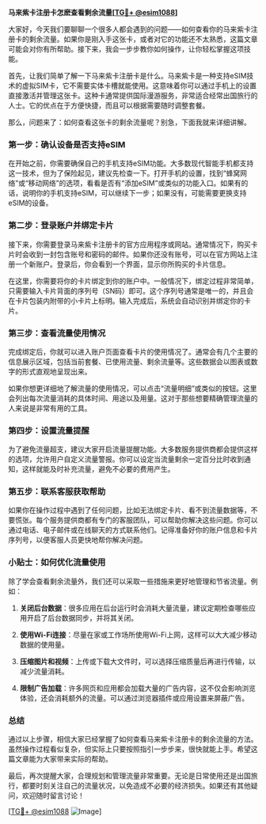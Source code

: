 **马来紫卡注册卡怎麽查看剩余流量[[TG💪+ @esim1088](https://t.me/s/esim1088)]**

大家好，今天我们要聊聊一个很多人都会遇到的问题——如何查看你的马来紫卡注册卡的剩余流量。如果你是刚入手这张卡，或者对它的功能还不太熟悉，这篇文章可能会对你有所帮助。接下来，我会一步步教你如何操作，让你轻松掌握这项技能。

首先，让我们简单了解一下马来紫卡注册卡是什么。马来紫卡是一种支持eSIM技术的虚拟SIM卡，它不需要实体卡槽就能使用。这意味着你可以通过手机上的设置直接激活并管理这张卡。这种卡通常提供国际漫游服务，非常适合经常出国旅行的人士。它的优点在于方便快捷，而且可以根据需要随时调整套餐。

那么，问题来了：如何查看这张卡的剩余流量呢？别急，下面我就来详细讲解。

### **第一步：确认设备是否支持eSIM**
在开始之前，你需要确保自己的手机支持eSIM功能。大多数现代智能手机都支持这一技术，但为了保险起见，建议先检查一下。打开手机的设置，找到“蜂窝网络”或“移动网络”的选项，看看是否有“添加eSIM”或类似的功能入口。如果有的话，说明你的手机支持eSIM，可以继续下一步；如果没有，可能需要更换支持eSIM的设备。

### **第二步：登录账户并绑定卡片**
接下来，你需要登录马来紫卡注册卡的官方应用程序或网站。通常情况下，购买卡片时会收到一封包含账号和密码的邮件。如果你还没有账号，可以在官方网站上注册一个新账户。登录后，你会看到一个界面，显示你所购买的卡片信息。

在这里，你需要将你的卡片绑定到你的账户中。一般情况下，绑定过程非常简单，只需要输入卡片背面的序列号（SN码）即可。这个序列号通常是唯一的，并且会在卡片包装内附带的小卡片上标明。输入完成后，系统会自动识别并绑定你的卡片。

### **第三步：查看流量使用情况**
完成绑定后，你就可以进入账户页面查看卡片的使用情况了。通常会有几个主要的信息展示区域，包括当前套餐、已使用流量、剩余流量等。这些数据会以图表或数字的形式直观地呈现出来。

如果你想更详细地了解流量的使用情况，可以点击“流量明细”或类似的按钮。这里会列出每次流量消耗的具体时间、用途以及用量。这对于那些想要精确管理流量的人来说是非常有用的工具。

### **第四步：设置流量提醒**
为了避免流量超支，建议大家开启流量提醒功能。大多数服务提供商都会提供这样的选项，允许用户自定义流量警报。你可以设定当流量剩余一定百分比时收到通知，这样就能及时补充流量，避免不必要的费用产生。

### **第五步：联系客服获取帮助**
如果你在操作过程中遇到了任何问题，比如无法绑定卡片、看不到流量数据等，不要慌张。每个服务提供商都有专门的客服团队，可以帮助你解决这些问题。你可以通过电话、电子邮件或在线聊天的方式联系他们。记得准备好你的账户信息和卡片序列号，以便客服人员更快地帮你解决问题。

### **小贴士：如何优化流量使用**
除了学会查看剩余流量外，我们还可以采取一些措施来更好地管理和节省流量。例如：

1. **关闭后台数据**：很多应用在后台运行时会消耗大量流量，建议定期检查哪些应用开启了后台数据同步，并将其关闭。
   
2. **使用Wi-Fi连接**：尽量在家或工作场所使用Wi-Fi上网，这样可以大大减少移动数据的使用量。

3. **压缩图片和视频**：上传或下载大文件时，可以选择压缩质量后再进行传输，以减少流量消耗。

4. **限制广告加载**：许多网页和应用都会加载大量的广告内容，这不仅会影响浏览体验，还会消耗额外的流量。可以通过浏览器插件或应用设置来屏蔽广告。

### **总结**
通过以上步骤，相信大家已经掌握了如何查看马来紫卡注册卡的剩余流量的方法。虽然操作过程看似复杂，但实际上只要按照指引一步步来，很快就能上手。希望这篇文章能为大家带来实际的帮助。

最后，再次提醒大家，合理规划和管理流量非常重要。无论是日常使用还是出国旅行，都要时刻关注自己的流量状况，以免造成不必要的经济损失。如果还有其他疑问，欢迎随时留言讨论！

[[TG💪+ @esim1088](https://t.me/s/esim1088) ![Image](https://i.postimg.cc/4NQfJmqS/Snipaste-2025-05-13-00-14-12.png)]